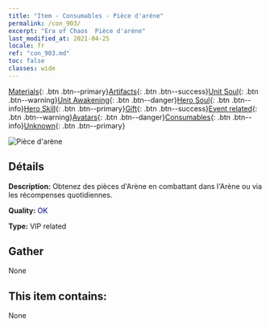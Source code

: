 ```yaml
---
title: "Item - Consumables - Pièce d'arène"
permalink: /con_903/
excerpt: "Era of Chaos  Pièce d'arène"
last_modified_at: 2021-04-25
locale: fr
ref: "con_903.md"
toc: false
classes: wide
---
```

 [Materials](/ItemsFR/){: .btn .btn--primary}[Artifacts](/ItemsFR/Artifacts/){: .btn .btn--success}[Unit Soul](/ItemsFR/UnitSoul/){: .btn .btn--warning}[Unit Awakening](/ItemsFR/UnitAwakening/){: .btn .btn--danger}[Hero Soul](/ItemsFR/HeroSoul/){: .btn .btn--info}[Hero Skill](/ItemsFR/HeroSkill/){: .btn .btn--primary}[Gift](/ItemsFR/Gift/){: .btn .btn--success}[Event related](/ItemsFR/Events/){: .btn .btn--warning}[Avatars](/ItemsFR/Avatars/){: .btn .btn--danger}[Consumables](/ItemsFR/Consumables/){: .btn .btn--info}[Unknown](/ItemsFR/Unknown/){: .btn .btn--primary}

 ![Pièce d'arène](/images/t/i_107.png)

## Détails
 **Description:** Obtenez des pièces d'Arène en combattant dans l'Arène ou via les récompenses quotidiennes.

 **Quality:** <span style="color: #000080">OK</span>

 **Type:** VIP related

## Gather

  None

## This item contains:

  None

